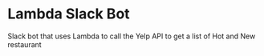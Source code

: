 # Lambda Slack Bot

Slack bot that uses Lambda to call the Yelp API to get a list of Hot and New restaurant
